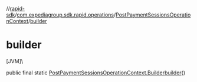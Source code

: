 //[rapid-sdk](../../../index.md)/[com.expediagroup.sdk.rapid.operations](../index.md)/[PostPaymentSessionsOperationContext](index.md)/[builder](builder.md)

# builder

[JVM]\

public final static [PostPaymentSessionsOperationContext.Builder](-builder/index.md)[builder](builder.md)()
